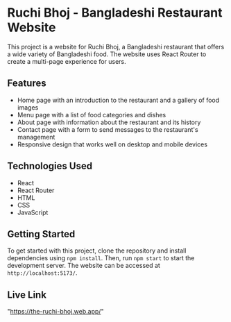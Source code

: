 # Ruchi Bhoj - Bangladeshi Restaurant Website

This project is a website for Ruchi Bhoj, a Bangladeshi restaurant that offers a wide variety of Bangladeshi food. The website uses React Router to create a multi-page experience for users.

## Features

- Home page with an introduction to the restaurant and a gallery of food images
- Menu page with a list of food categories and dishes
- About page with information about the restaurant and its history
- Contact page with a form to send messages to the restaurant's management
- Responsive design that works well on desktop and mobile devices

## Technologies Used

- React
- React Router
- HTML
- CSS
- JavaScript

## Getting Started

To get started with this project, clone the repository and install dependencies using `npm install`. Then, run `npm start` to start the development server. The website can be accessed at `http://localhost:5173/`.

## Live Link

"https://the-ruchi-bhoj.web.app/"